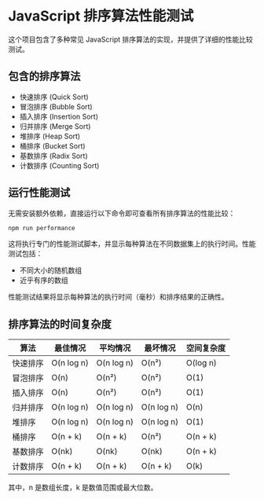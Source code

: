 # JavaScript 排序算法性能测试

这个项目包含了多种常见 JavaScript 排序算法的实现，并提供了详细的性能比较测试。

## 包含的排序算法

- 快速排序 (Quick Sort)
- 冒泡排序 (Bubble Sort)
- 插入排序 (Insertion Sort)
- 归并排序 (Merge Sort)
- 堆排序 (Heap Sort)
- 桶排序 (Bucket Sort)
- 基数排序 (Radix Sort)
- 计数排序 (Counting Sort)

## 运行性能测试

无需安装额外依赖，直接运行以下命令即可查看所有排序算法的性能比较：

```bash
npm run performance
```

这将执行专门的性能测试脚本，并显示每种算法在不同数据集上的执行时间。性能测试包括：

- 不同大小的随机数组
- 近乎有序的数组

性能测试结果将显示每种算法的执行时间（毫秒）和排序结果的正确性。

## 排序算法的时间复杂度

| 算法     | 最佳情况   | 平均情况   | 最坏情况   | 空间复杂度 |
| -------- | ---------- | ---------- | ---------- | ---------- |
| 快速排序 | O(n log n) | O(n log n) | O(n²)      | O(log n)   |
| 冒泡排序 | O(n)       | O(n²)      | O(n²)      | O(1)       |
| 插入排序 | O(n)       | O(n²)      | O(n²)      | O(1)       |
| 归并排序 | O(n log n) | O(n log n) | O(n log n) | O(n)       |
| 堆排序   | O(n log n) | O(n log n) | O(n log n) | O(1)       |
| 桶排序   | O(n + k)   | O(n + k)   | O(n²)      | O(n + k)   |
| 基数排序 | O(nk)      | O(nk)      | O(nk)      | O(n + k)   |
| 计数排序 | O(n + k)   | O(n + k)   | O(n + k)   | O(k)       |

其中，n 是数组长度，k 是数值范围或最大位数。
